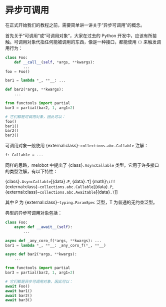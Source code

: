 # 异步可调用

在正式开始我们的教程之前，需要简单讲一讲关于“异步可调用”的概念。

首先关于“可调用”或“可调用对象”，大家在过去的 Python 开发中，应该有所接触。可调用对象代指任何能被调用的东西，像是一种接口，都能使用 `()` 来触发调用行为：

```python
class Foo:
    def __call__(self, *args, **kwargs):
        ...
foo = Foo()

bar1 = lambda *_, **__: ...

def bar2(*args, **kwargs):
    ...

from functools import partial
bar3 = partial(bar2, 1, arg1=2)

# 它们都是可调用对象，因此可以：
foo()
bar1()
bar2()
bar3()
```

可调用对象一般使用 {external:class}`~collections.abc.Callable` 注解：

```python
f: Callable = ...
```

同样的思路，melobot 中提出了 {class}`.AsyncCallable` 类型。它用于许多接口的类型注解，有以下特性：

{class}`.AsyncCallable`\[{data}`.P`, {data}`.T`\] {math}`\iff` {external:class}`~collections.abc.Callable`\[{data}`.P`, {external:class}`~collections.abc.Awaitable`\[{data}`.T`\]\]

其中 P 为 {external:class}`~typing.ParamSpec` 泛型，T 为普通的无约束泛型。

典型的异步可调用对象包括：

```python
class Foo:
    async def __await__(self):
        ...

async def _any_coro_f(*args, **kwargs): ...
bar1 = lambda *_, **__: _any_coro_f(*_, **__)

async def bar2(*args, **kwargs):
    ...

from functools import partial
bar3 = partial(bar2, 1, arg1=2)

# 它们都是异步可调用对象，因此可以：
await Foo()
await bar1()
await bar2()
await bar3()
```
